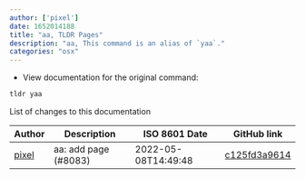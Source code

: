 ```yaml
---
author: ['pixel']
date: 1652014188
title: "aa, TLDR Pages"
description: "aa, This command is an alias of `yaa`."
categories: "osx"
---
```

- View documentation for the original command:

```bash
tldr yaa
```
List of changes to this documentation


Author | Description | ISO 8601 Date | GitHub link
------|-----|-----|-----
[pixel](mailto:chrissx@chrissx.de) | aa: add page (#8083) | 2022-05-08T14:49:48 | [c125fd3a9614](https://github.com/tldr-pages/tldr/commit/c125fd3a9614be66181957e5a2eed44fbfddc3af)

